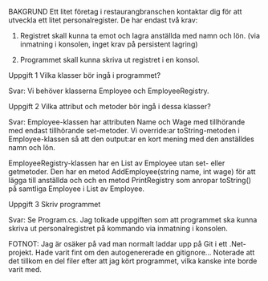BAKGRUND
Ett litet företag i restaurangbranschen kontaktar dig för att utveckla ett litet
personalregister. De har endast två krav:

1. Registret skall kunna ta emot och lagra anställda med namn och lön. (via inmatning
   i konsolen, inget krav på persistent lagring)

2. Programmet skall kunna skriva ut registret i en konsol.

Uppgift 1
Vilka klasser bör ingå i programmet?

Svar: Vi behöver klasserna Employee och EmployeeRegistry.

Uppgift 2
Vilka attribut och metoder bör ingå i dessa klasser?

Svar: Employee-klassen har attributen Name och Wage med tillhörande med endast tillhörande set-metoder. Vi override:ar toString-metoden i Employee-klassen så att den output:ar en kort mening med den anställdes namn och lön.

EmployeeRegistry-klassen har en List av Employee utan set- eller getmetoder. Den har en metod AddEmployee(string name, int wage) för att lägga till anställda och och en metod PrintRegistry som anropar toString() på samtliga Employee i List av Employee.

Uppgift 3
Skriv programmet

Svar: Se Program.cs. Jag tolkade uppgiften som att programmet ska kunna skriva ut personalregistret på kommando via inmatning i konsolen.

FOTNOT: Jag är osäker på vad man normalt laddar upp på Git i ett .Net-projekt. Hade varit fint om den autogenererade en gitignore... Noterade att det tillkom en del filer efter att jag kört programmet, vilka kanske inte borde varit med.
